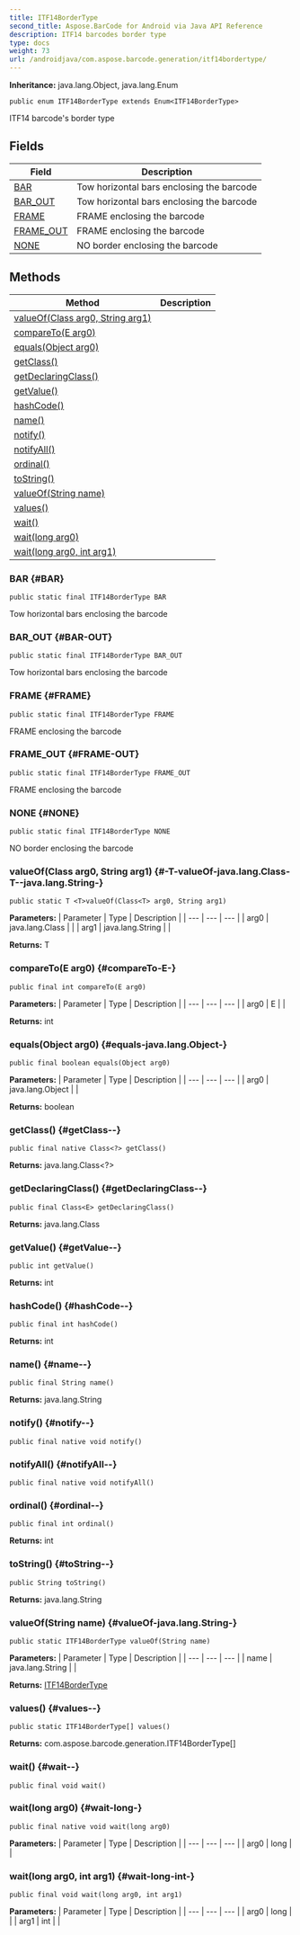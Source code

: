 ```yaml
---
title: ITF14BorderType
second_title: Aspose.BarCode for Android via Java API Reference
description: ITF14 barcodes border type
type: docs
weight: 73
url: /androidjava/com.aspose.barcode.generation/itf14bordertype/
---
```

**Inheritance:**
java.lang.Object, java.lang.Enum
```
public enum ITF14BorderType extends Enum<ITF14BorderType>
```

ITF14 barcode's border type
## Fields

| Field | Description |
| --- | --- |
| [BAR](#BAR) | Tow horizontal bars enclosing the barcode |
| [BAR_OUT](#BAR-OUT) | Tow horizontal bars enclosing the barcode |
| [FRAME](#FRAME) | FRAME enclosing the barcode |
| [FRAME_OUT](#FRAME-OUT) | FRAME enclosing the barcode |
| [NONE](#NONE) | NO border enclosing the barcode |
## Methods

| Method | Description |
| --- | --- |
| [<T>valueOf(Class<T> arg0, String arg1)](#-T-valueOf-java.lang.Class-T--java.lang.String-) |  |
| [compareTo(E arg0)](#compareTo-E-) |  |
| [equals(Object arg0)](#equals-java.lang.Object-) |  |
| [getClass()](#getClass--) |  |
| [getDeclaringClass()](#getDeclaringClass--) |  |
| [getValue()](#getValue--) |  |
| [hashCode()](#hashCode--) |  |
| [name()](#name--) |  |
| [notify()](#notify--) |  |
| [notifyAll()](#notifyAll--) |  |
| [ordinal()](#ordinal--) |  |
| [toString()](#toString--) |  |
| [valueOf(String name)](#valueOf-java.lang.String-) |  |
| [values()](#values--) |  |
| [wait()](#wait--) |  |
| [wait(long arg0)](#wait-long-) |  |
| [wait(long arg0, int arg1)](#wait-long-int-) |  |
### BAR {#BAR}
```
public static final ITF14BorderType BAR
```


Tow horizontal bars enclosing the barcode

### BAR_OUT {#BAR-OUT}
```
public static final ITF14BorderType BAR_OUT
```


Tow horizontal bars enclosing the barcode

### FRAME {#FRAME}
```
public static final ITF14BorderType FRAME
```


FRAME enclosing the barcode

### FRAME_OUT {#FRAME-OUT}
```
public static final ITF14BorderType FRAME_OUT
```


FRAME enclosing the barcode

### NONE {#NONE}
```
public static final ITF14BorderType NONE
```


NO border enclosing the barcode

### <T>valueOf(Class<T> arg0, String arg1) {#-T-valueOf-java.lang.Class-T--java.lang.String-}
```
public static T <T>valueOf(Class<T> arg0, String arg1)
```




**Parameters:**
| Parameter | Type | Description |
| --- | --- | --- |
| arg0 | java.lang.Class<T> |  |
| arg1 | java.lang.String |  |

**Returns:**
T
### compareTo(E arg0) {#compareTo-E-}
```
public final int compareTo(E arg0)
```




**Parameters:**
| Parameter | Type | Description |
| --- | --- | --- |
| arg0 | E |  |

**Returns:**
int
### equals(Object arg0) {#equals-java.lang.Object-}
```
public final boolean equals(Object arg0)
```




**Parameters:**
| Parameter | Type | Description |
| --- | --- | --- |
| arg0 | java.lang.Object |  |

**Returns:**
boolean
### getClass() {#getClass--}
```
public final native Class<?> getClass()
```




**Returns:**
java.lang.Class<?>
### getDeclaringClass() {#getDeclaringClass--}
```
public final Class<E> getDeclaringClass()
```




**Returns:**
java.lang.Class<E>
### getValue() {#getValue--}
```
public int getValue()
```




**Returns:**
int
### hashCode() {#hashCode--}
```
public final int hashCode()
```




**Returns:**
int
### name() {#name--}
```
public final String name()
```




**Returns:**
java.lang.String
### notify() {#notify--}
```
public final native void notify()
```




### notifyAll() {#notifyAll--}
```
public final native void notifyAll()
```




### ordinal() {#ordinal--}
```
public final int ordinal()
```




**Returns:**
int
### toString() {#toString--}
```
public String toString()
```




**Returns:**
java.lang.String
### valueOf(String name) {#valueOf-java.lang.String-}
```
public static ITF14BorderType valueOf(String name)
```




**Parameters:**
| Parameter | Type | Description |
| --- | --- | --- |
| name | java.lang.String |  |

**Returns:**
[ITF14BorderType](../../com.aspose.barcode.generation/itf14bordertype)
### values() {#values--}
```
public static ITF14BorderType[] values()
```




**Returns:**
com.aspose.barcode.generation.ITF14BorderType[]
### wait() {#wait--}
```
public final void wait()
```




### wait(long arg0) {#wait-long-}
```
public final native void wait(long arg0)
```




**Parameters:**
| Parameter | Type | Description |
| --- | --- | --- |
| arg0 | long |  |

### wait(long arg0, int arg1) {#wait-long-int-}
```
public final void wait(long arg0, int arg1)
```




**Parameters:**
| Parameter | Type | Description |
| --- | --- | --- |
| arg0 | long |  |
| arg1 | int |  |

